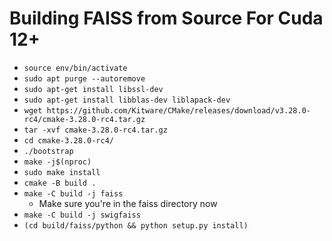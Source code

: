 # Building FAISS from Source For Cuda 12+
* `source env/bin/activate`
* `sudo apt purge --autoremove`
* `sudo apt-get install libssl-dev`
* `sudo apt-get install libblas-dev liblapack-dev`
* `wget https://github.com/Kitware/CMake/releases/download/v3.28.0-rc4/cmake-3.28.0-rc4.tar.gz`
* `tar -xvf cmake-3.28.0-rc4.tar.gz`
* `cd cmake-3.28.0-rc4/`
* `./bootstrap`
* `make -j$(nproc)`
* `sudo make install`
* `cmake -B build .`
* `make -C build -j faiss`
   * Make sure you're in the faiss directory now
* `make -C build -j swigfaiss`
* `(cd build/faiss/python && python setup.py install)`
